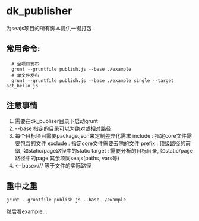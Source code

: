 # dk_publisher
  为seajs项目的所有脚本提供一键打包

## 常用命令:
``` shell
  # 全项目发布
  grunt --gruntfile publish.js --base ./example
  # 单文件发布
  grunt --gruntfile publish.js --base ./example single --target act_hello.js
```


## 注意事情
1. 需要在dk_publiser目录下启动grunt
2. --base 指定的目录可以为绝对或相对路径
3. 每个目标项目需要package.json来定制差异化需求
	include : 指定core文件需要包含的文件
	exclude : 指定core文件需要去除的文件
	prefix  : 顶级路径的前缀, 如static/page路径中的static
	target  : 需要分析的目标目录, 如static/page路径中的page
  其余项同seajs(paths, vars等)
4. <--base>\/<prefix>\/<target>\/<filename> 等于文件的实际路径

## 重中之重
``` shell
grunt --gruntfile publish.js --base ./example
```
然后看example...

